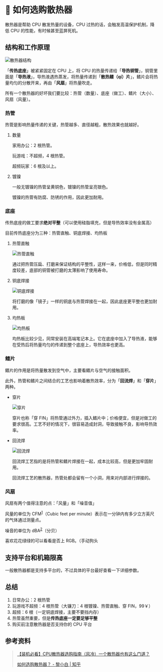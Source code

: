 # 🤔 如何选购散热器

散热器是帮助 CPU 散发热量的设备，CPU 过热的话，会触发高温保护机制，降低 CPU 的性能，有时候甚至蓝屏死机。

## 结构和工作原理

![散热器结构](http://ww1.sinaimg.cn/large/006DJj5Hgy1g5mkx5nm6oj31ca0qq7wh.jpg)

「**传热底座**」被紧紧固定在 CPU 上，将 CPU 的热量传递给「**导热铜管**」，铜管里面是「**导热液**」，导热液遇热蒸发，将热量传递到「**散热鳍（qí）片**」，鳍片会将热量均匀的分散开来，再由「**风扇**」将热量吹走。

所有一个散热器的好坏我们要比较：热管（数量）、底座（做工）、鳍片（大小）、风扇（风量）。

### 热管

热管是影响热量传递的关键，热管越多、直径越粗，散热效果也就越好。

1. 数量

    家用办公：2 根热管。

    玩游戏：不超频，4 根热管。

    超频玩家：6 根及以上。

2. 镀镍

    一般无镀镍的热管呈黄铜色，镀镍的热管呈亮银色。
    
    镀镍的热管有防腐、防锈的作用，因此更加耐用。

### 底座

传热底座的做工要求**绝对平整**（可以使用硅脂填充，但是导热效率没有金属高）

目前传热底座分为三种：热管直触、铜底焊接、均热板

1. 热管直触

    ![热管直触](http://ww1.sinaimg.cn/mw690/006DJj5Hgy1g5mpufb85nj31ly0um1ky.jpg)

    通过把热管压扁、打磨来保证结构的平整性，这样一来，价格低，但是同时精度较差，底部的铜管被打磨的太薄影响了使用寿命。

2. 铜底焊接

    ![铜底焊接](http://ww1.sinaimg.cn/mw690/006DJj5Hgy1g5mpy0ww3gj31lk0pukjl.jpg)

    将打磨的像「镜子」一样的铜底与热管焊接在一起，因此底座更平整也更加耐用。

3. 均热板

    ![均热板](http://ww1.sinaimg.cn/mw690/006DJj5Hgy1g5mpz7ff9gj31li0q6e81.jpg)

    均热板比较少见，同常安装在高端笔记本上。它在底座中加入了导热液，能够在受热后将热量均匀的传递到整个底座上，导热效率也更高。

### 鳍片

鳍片的作用是将热量散发到空气中，主要看鳍片与空气的接触面积。

此外，热管和鳍片之间结合的工艺也影响着散热效率，分为「**回流焊**」和「**穿片**」两种。

- 穿片

    ![穿片](http://ww1.sinaimg.cn/mw690/006DJj5Hgy1g5mq6gokp6j31mc0ugnpd.jpg)

    穿片也称「穿 FIN」将热管通过外力，插入鳍片中；价格便宜，但是对做工的要求很高。工艺不好的情况下，很容易造成封洞，导致接触不良，影响导热效率。

- 回流焊

    ![回流焊](http://ww1.sinaimg.cn/mw690/006DJj5Hgy1g5mq9mrz9xj31oi0v8kjl.jpg)

    回流焊工艺指的是将热管和鳍片焊接在一起，成本比较高，但是更加牢固耐用。

    回流焊工艺的散热器，热管处都会留有一个小洞，用来对内部进行焊接的。

### 风扇

风扇有两个值得注意的点：「风量」和「噪音值」

风量的单位为 CFM<sup>[1](https://zh.wikipedia.org/wiki/%E7%AB%8B%E6%96%B9%E8%8B%B1%E5%B0%BA/%E5%88%86)</sup>（Cubic feet per minute）表示在一分钟内有多少立方英尺的气体通过测量点。

噪音的单位为 dBA<sup>[2](https://zh.wikipedia.org/wiki/%E5%88%86%E8%B2%9D)</sup>（分贝）

喜欢花花绿绿的可以看看是否上 RGB。（手动狗头

## 支持平台和机箱限高

一般散热器都是支持多平台的，不过具体的平台最好查看一下详细参数。

## 总结

1. 日常办公：2 根热管
2. 玩游戏不超频：4 根热管（大镰刀：4 根镀镍、热管直触、穿 FIN，99￥）
3. 超频：6 根（一定铜底焊接，主要不要挡内存）
4. 热管虽然重要，但是**传热底座一定要足够平整**
5. 购买前注意散热器是否支持你的 CPU 平台

## 参考资料

> [【装机必看】CPU散热器选购指南（风冷）一个散热器也有这么门道？](https://www.bilibili.com/video/av30019967)
> 
> [如何选购散热器？ - 黎小白 | 知乎](https://www.zhihu.com/question/30314966/answer/173751736)